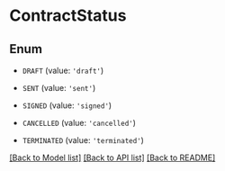 # ContractStatus


## Enum

* `DRAFT` (value: `'draft'`)

* `SENT` (value: `'sent'`)

* `SIGNED` (value: `'signed'`)

* `CANCELLED` (value: `'cancelled'`)

* `TERMINATED` (value: `'terminated'`)

[[Back to Model list]](../README.md#documentation-for-models) [[Back to API list]](../README.md#documentation-for-api-endpoints) [[Back to README]](../README.md)


